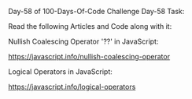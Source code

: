 
Day-58 of 100-Days-Of-Code Challenge
Day-58 Task:

Read the following Articles and Code along with it:

Nullish Coalescing Operator '??' in JavaScript:

https://javascript.info/nullish-coalescing-operator

Logical Operators in JavaScript:

https://javascript.info/logical-operators
